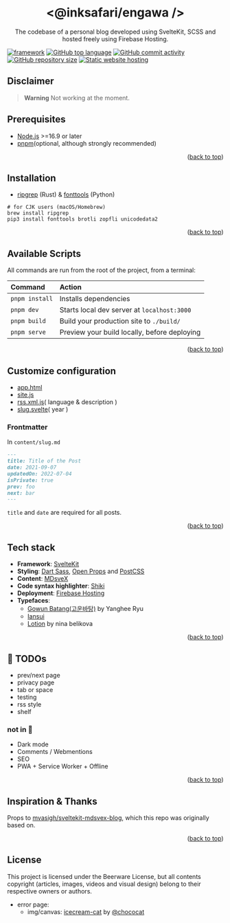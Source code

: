 <div align="center">
  <h1 align="center">
    &#60;@inksafari/engawa  &#47;&#62;
  </h1>
  <p align="center">
    The codebase of a personal blog developed using SvelteKit, SCSS and hosted freely using Firebase Hosting.
    <!--
    Available rendered at https://example.com.
    <br />
    <br />
    <a href="https://example.com">View Demo</a>
    ·
    <a href="https://github.com/inksafari/engawa/issues">Report Bug</a>
    ·
    -->
  </p>
</div>

[![framework][framework-badge]][svelte-url]
[![GitHub top language][lang-badge]][repo-url]
[![GitHub commit activity][activity-badge]][activity]
[![GitHub repository size][size-badge]][repo-url]
[![Static website hosting][hosting-badge]][hosting-url]

## Disclaimer
> **Warning**
> Not working at the moment.

## Prerequisites
- [Node.js](https://nodejs.org) >=16.9 or later
- [pnpm](https://pnpm.io/)(optional, although strongly recommended)

<p align="right">(<a href="#top">back to top</a>)</p>

## Installation
- [ripgrep](https://github.com/BurntSushi/ripgrep) (Rust) & [fonttools](https://github.com/fonttools/fonttools) (Python)

```
# for CJK users (macOS/Homebrew)
brew install ripgrep
pip3 install fonttools brotli zopfli unicodedata2
```

<p align="right">(<a href="#top">back to top</a>)</p>

## Available Scripts
All commands are run from the root of the project, from a terminal:

| Command         | Action                                       |
|:----------------|:-------------------------------------------- |
| `pnpm install`  | Installs dependencies                        |
| `pnpm dev`      | Starts local dev server at `localhost:3000`  |
| `pnpm build`    | Build your production site to `./build/`     |
| `pnpm serve`    | Preview your build locally, before deploying |

<p align="right">(<a href="#top">back to top</a>)</p>

## Customize configuration
- [app.html](https://github.com/inksafari/engawa/blob/main/src/app.html)
- [site.js](https://github.com/inksafari/engawa/blob/main/src/site.js)
- [rss.xml.js](https://github.com/inksafari/engawa/blob/main/src/routes/rss.xml.js)( language & description )
- [slug.svelte](https://github.com/inksafari/engawa/blob/main/src/routes/%5Bslug%5D.svelte)( year )

### Frontmatter
In `content/slug.md`

```md
---
title: Title of the Post
date: 2021-09-07
updatedOn: 2022-07-04
isPrivate: true
prev: foo
next: bar
---
```
`title` and `date` are required for all posts.

<p align="right">(<a href="#top">back to top</a>)</p>

## Tech stack
- **Framework**: [SvelteKit][svelte-url]
- **Styling**: [Dart Sass](https://sass-lang.com/), [Open Props](https://open-props.style/) and [PostCSS](https://postcss.org/)
- **Content**: [MDsveX](https://mdsvex.pngwn.io/docs)
- **Code syntax highlighter**: [Shiki](https://shikijs.github.io/twoslash/)
- **Deployment**: [Firebase Hosting][hosting-url]
- **Typefaces**:
  - [Gowun Batang(고운바탕)](https://github.com/yangheeryu/Gowun-Batang) by Yanghee Ryu
  - [Iansui](https://github.com/ButTaiwan/iansui)
  - [Lotion](https://font.nina.coffee/) by nina belikova

<p align="right">(<a href="#top">back to top</a>)</p>

## 📌 TODOs
- prev/next page
- privacy page
- tab or space
- testing
- rss style
- shelf

### not in 📝
- Dark mode
- Comments / Webmentions
- SEO
- PWA + Service Worker + Offline

<p align="right">(<a href="#top">back to top</a>)</p>

## Inspiration & Thanks
Props to [mvasigh/sveltekit-mdsvex-blog](https://github.com/mvasigh/sveltekit-mdsvex-blog), which this repo was originally based on.

<p align="right">(<a href="#top">back to top</a>)</p>

## License
This project is licensed under the Beerware License, but all contents copyright (articles, images, videos and visual design) belong to their respective owners or authors.

- error page:
	- img/canvas: [icecream-cat](https://rive.app/community/2336-4633-icecream-cat/) by [@chococat](https://rive.app/chococat/)

<!--
> **Warning**
> 網站樣式從各處抄抄縫補，我不知道為什麼可以動，哪裡有問題也看不出來，更不知道要怎麼修。
> 請不要直接複製，斟酌參考，謝謝。
-->

<!-- MARKDOWN LINKS & IMAGES -->
[framework-badge]: https://img.shields.io/badge/framework-SvelteKit-orange.svg?style=for-the-badge&logo=svelte&logoColor=white&labelColor=111b27
[svelte-url]: https://kit.svelte.dev
[activity-badge]: https://img.shields.io/github/commit-activity/m/inksafari/engawa.svg?style=for-the-badge&logo=github&color=%2300a8ff&labelColor=111b27
[activity]: https://github.com/inksafari/engawa/graphs/commit-activity
[last-commit-badge]: https://img.shields.io/github/last-commit/inksafari/engawa/main.svg?style=for-the-badge&logo=github&labelColor=111b27
[size-badge]: https://img.shields.io/github/repo-size/inksafari/engawa.svg?style=for-the-badge&logo=files&logoColor=fff&color=ff69b4&labelColor=111b27
[repo-url]: https://github.com/inksafari/engawa
[repo-issues]: https://github.com/inksafari/engawa/issues
[repo-owner]: https://twitter.com/inksafari
[lang-badge]: https://img.shields.io/github/languages/top/inksafari/engawa.svg?style=for-the-badge&logo=javascript&color=8372f3&labelColor=111b27
[tloc-badge]: https://tokei.rs/b1/github/inksafari/engawa
[hosting-badge]: https://img.shields.io/badge/Cloud-Firebase_Hosting-informational?style=for-the-badge&logo=firebase&logoColor=white&color=FFCB2B&labelColor=111b27
[hosting-url]: https://firebase.google.com/

<!--
&logoColor=ff3860 FF859D

Unit Testing with [Vitest], E2E Testing with [Playwright] on GitHub Actions

[Vitest]: https://vitest.dev/
[Playwright]: https://playwright.dev/

https://img.shields.io/badge/DEMO-example.com-informational?style=for-the-badge&logo=firebase&logoColor=FFCB2B&color=d0dae7&labelColor=111b27

## Have an idea? Notice a bug?
We'd love to hear your feedback! Feel free to log an issue on our [GitHub issues page][repo-issues]. If your question is more personal, [our Twitter DMs][repo-owner] are always open as well.
-->

